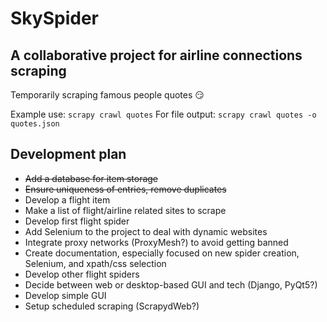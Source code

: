 # SkySpider

## A collaborative project for airline connections scraping
Temporarily scraping famous people quotes :smirk:

Example use: `scrapy crawl quotes`
For file output: `scrapy crawl quotes -o quotes.json`

## Development plan
* ~~Add a database for item storage~~
* ~~Ensure uniqueness of entries, remove duplicates~~
* Develop a flight item
* Make a list of flight/airline related sites to scrape
* Develop first flight spider
* Add Selenium to the project to deal with dynamic websites
* Integrate proxy networks (ProxyMesh?) to avoid getting banned
* Create documentation, especially focused on new spider creation, Selenium, and xpath/css selection
* Develop other flight spiders
* Decide between web or desktop-based GUI and tech (Django, PyQt5?)
* Develop simple GUI
* Setup scheduled scraping (ScrapydWeb?)